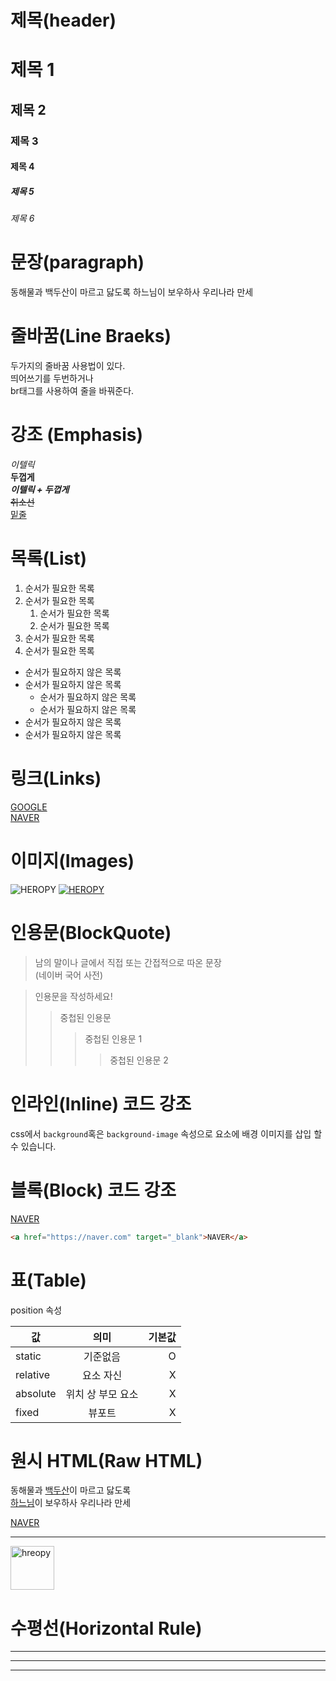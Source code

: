 # 제목(header)

# 제목 1
## 제목 2
### 제목 3
#### 제목 4
##### 제목 5
###### 제목 6

# 문장(paragraph)

동해물과 백두산이 마르고 닳도록
하느님이 보우하사 우리나라 만세

# 줄바꿈(Line Braeks)
두가지의 줄바꿈 사용법이 있다. <br/>
띄어쓰기를 두번하거나  
br태그를 사용하여 줄을 바꿔준다.

# 강조 (Emphasis)
_이텔릭_  
**두껍게**  
**_이텔릭 + 두껍게_**  
~~취소선~~  
<u>밑줄</u>

# 목록(List)

1. 순서가 필요한 목록
1. 순서가 필요한 목록
    1. 순서가 필요한 목록
    1. 순서가 필요한 목록
1. 순서가 필요한 목록
1. 순서가 필요한 목록

- 순서가 필요하지 않은 목록
- 순서가 필요하지 않은 목록
    - 순서가 필요하지 않은 목록
    - 순서가 필요하지 않은 목록
- 순서가 필요하지 않은 목록
- 순서가 필요하지 않은 목록

# 링크(Links)

[GOOGLE]("https://google.com")  
[NAVER](https://naver.com "네이버로 이동!")

# 이미지(Images)

![HEROPY](https://heropy.blog/css/images/logo.png)
[![HEROPY](https://heropy.blog/css/images/logo.png)](https://heropy.blog)

# 인용문(BlockQuote)
> 남의 말이나 글에서 직접 또는 간접적으로 따온 문장  
> (네이버 국어 사전)

> 인용문을 작성하세요!
>> 중첩된 인용문
>>> 중첩된 인용문 1
>>>> 중첩된 인용문 2

# 인라인(Inline) 코드 강조
css에서 `background`혹은 `background-image` 속성으로 요소에 배경 이미지를 삽입 할 수 있습니다.

# 블록(Block) 코드 강조

<a href="https://naver.com" target="_blank">NAVER</a>

```html
<a href="https://naver.com" target="_blank">NAVER</a>
```

# 표(Table)
position 속성

값 | 의미 | 기본값  
--|:--:|--:|
static | 기준없음 | O
relative | 요소 자신 | X
absolute | 위치 상 부모 요소 | X
fixed | 뷰포트 | X

# 원시 HTML(Raw HTML)

동해물과 <u>백두산</u>이 마르고 닳도록<br/>
<span style="text-decoration: underline">하느님</span>이 보우하사 우리나라 만세

<a href="https://naver.com" target="_blank">NAVER</a>

---

<img width="70" src="https://heropy.blog/css/images/logo.png" alt="hreopy">

# 수평선(Horizontal Rule)

--- 

***

___